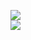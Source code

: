 [![](https://img.shields.io/badge/Made%20With-Github%20Spray-lightgrey.svg?style=for-the-badge&logo=github)](https://github.com/Annihil/github-spray#3176)  
[![](https://i.imgur.com/2DrTn0Z.gif)](https://github.com/Annihil/github-spray)